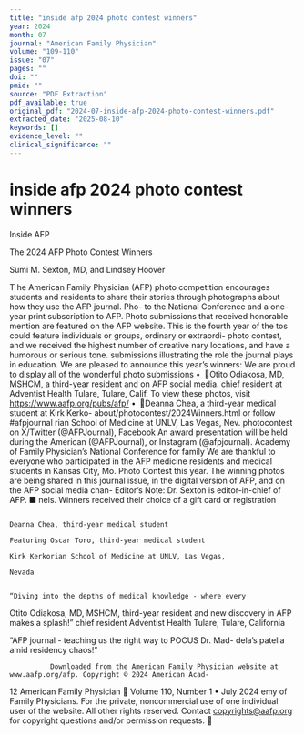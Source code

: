 ```yaml
---
title: "inside afp 2024 photo contest winners"
year: 2024
month: 07
journal: "American Family Physician"
volume: "109-110"
issue: "07"
pages: ""
doi: ""
pmid: ""
source: "PDF Extraction"
pdf_available: true
original_pdf: "2024-07-inside-afp-2024-photo-contest-winners.pdf"
extracted_date: "2025-08-10"
keywords: []
evidence_level: ""
clinical_significance: ""
---
```


# inside afp 2024 photo contest winners

Inside AFP

The 2024 AFP Photo Contest Winners

Sumi M. Sexton, MD, and Lindsey Hoover




T     he American Family Physician (AFP) photo competition
      encourages students and residents to share their stories
through photographs about how they use the AFP journal. Pho-
                                                                         to the National Conference and a one-year print subscription
                                                                         to AFP. Photo submissions that received honorable mention
                                                                         are featured on the AFP website. This is the fourth year of the
tos could feature individuals or groups, ordinary or extraordi-          photo contest, and we received the highest number of creative
nary locations, and have a humorous or serious tone.                     submissions illustrating the role the journal plays in education.
  We are pleased to announce this year’s winners:                        We are proud to display all of the wonderful photo submissions
  • Otito Odiakosa, MD, MSHCM, a third-year resident and                on AFP social media.
     chief resident at Adventist Health Tulare, Tulare, Calif.             To view these photos, visit https://www.aafp.org/pubs/afp/
  • Deanna Chea, a third-year medical student at Kirk Kerko-            about/photocontest/2024Winners.html or follow #afpjournal
     rian School of Medicine at UNLV, Las Vegas, Nev.                    photocontest on X/Twitter (@AFPJournal), Facebook
  An award presentation will be held during the American                 (@AFPJournal), or Instagram (@afpjournal).
Academy of Family Physician’s National Conference for family               We are thankful to everyone who participated in the AFP
medicine residents and medical students in Kansas City, Mo.              Photo Contest this year.
The winning photos are being shared in this journal issue, in
the digital version of AFP, and on the AFP social media chan-
                                                                         Editor’s Note: Dr. Sexton is editor-in-chief of AFP. ■
nels. Winners received their choice of a gift card or registration




                                                                            Deanna Chea, third-year medical student
                                                                            Featuring Oscar Toro, third-year medical student
                                                                            Kirk Kerkorian School of Medicine at UNLV, Las Vegas,
                                                                            Nevada

                                                                           “Diving into the depths of medical knowledge - where every
   Otito Odiakosa, MD, MSHCM, third-year resident and                       new discovery in AFP makes a splash!”
   chief resident
   Adventist Health Tulare, Tulare, California

  “AFP journal - teaching us the right way to POCUS Dr. Mad-
   dela’s patella amid residency chaos!”



              Downloaded from the American Family Physician website at www.aafp.org/afp. Copyright © 2024 American Acad-
12 American Family Physician	                                                                                  Volume 110, Number 1 • July 2024
               emy of Family Physicians. For the private, noncommercial use of one individual user of the website. All other rights
                           reserved. Contact copyrights@aafp.org for copyright questions and/or permission requests.
